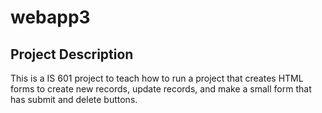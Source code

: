 # webapp3

## Project Description
This is a IS 601 project to teach how to run a project that creates HTML forms to create new records, update records,
and make a small form that has submit and delete buttons.